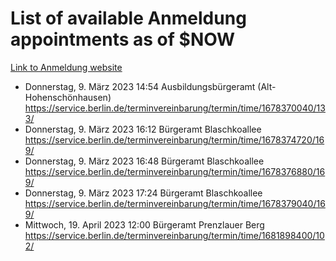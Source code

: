 # List of available Anmeldung appointments as of $NOW
[Link to Anmeldung website](https://service.berlin.de/terminvereinbarung/termin/tag.php?termin=1&anliegen[]=120686&dienstleisterlist=122210,122217,327316,122219,327312,122227,327314,122231,327346,122243,327348,122254,122252,329742,122260,329745,122262,329748,122271,327278,122273,327274,122277,327276,330436,122280,327294,122282,327290,122284,327292,122291,327270,122285,327266,122286,327264,122296,327268,150230,329760,122297,327286,122294,327284,122312,329763,122314,329775,122304,327330,122311,327334,122309,327332,317869,122281,327352,122279,329772,122283,122276,327324,122274,327326,122267,329766,122246,327318,122251,327320,122257,327322,122208,327298,122226,327300&herkunft=http%3A%2F%2Fservice.berlin.de%2Fdienstleistung%2F120686%2F)
- Donnerstag, 9. März 2023 14:54 Ausbildungsbürgeramt (Alt- Hohenschönhausen) https://service.berlin.de/terminvereinbarung/termin/time/1678370040/133/
- Donnerstag, 9. März 2023 16:12 Bürgeramt Blaschkoallee https://service.berlin.de/terminvereinbarung/termin/time/1678374720/169/
- Donnerstag, 9. März 2023 16:48 Bürgeramt Blaschkoallee https://service.berlin.de/terminvereinbarung/termin/time/1678376880/169/
- Donnerstag, 9. März 2023 17:24 Bürgeramt Blaschkoallee https://service.berlin.de/terminvereinbarung/termin/time/1678379040/169/
- Mittwoch, 19. April 2023 12:00 Bürgeramt Prenzlauer Berg https://service.berlin.de/terminvereinbarung/termin/time/1681898400/102/
